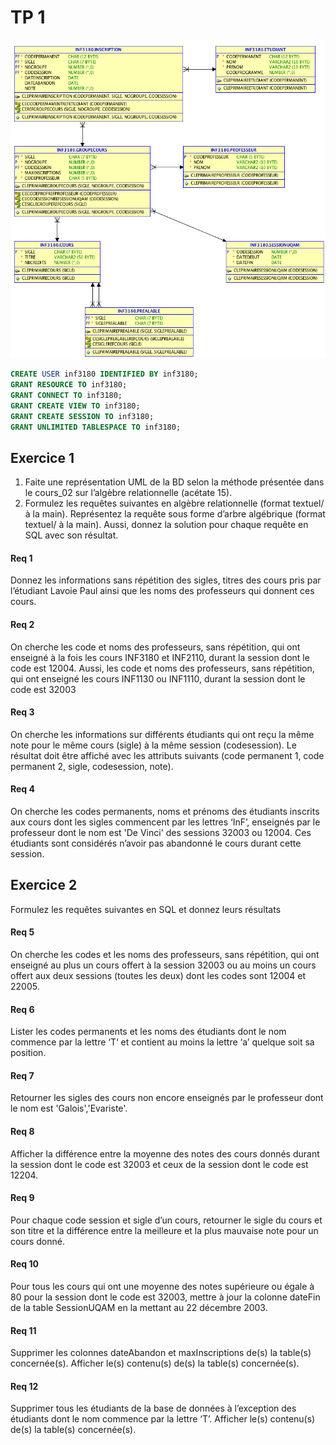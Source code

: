 # TP 1

<p align="center">
  <img src="https://github.com/ivansabik/INF3180/blob/master/tp1/doc/erd.png?raw=true"/>
</p>

```sql
CREATE USER inf3180 IDENTIFIED BY inf3180;
GRANT RESOURCE TO inf3180;
GRANT CONNECT TO inf3180;
GRANT CREATE VIEW TO inf3180;
GRANT CREATE SESSION TO inf3180;
GRANT UNLIMITED TABLESPACE TO inf3180;
```

## Exercice 1

1. Faite une représentation UML de la BD selon la méthode présentée dans le cours_02 sur l’algèbre relationnelle (acétate 15).
2. Formulez les requêtes suivantes en algèbre relationnelle (format textuel/à la main). Représentez la requête sous forme d’arbre algébrique (format textuel/ à la main). Aussi, donnez la solution pour chaque requête en SQL avec son résultat.

#### Req 1

Donnez les informations sans répétition des sigles, titres des cours pris par l’étudiant Lavoie Paul
ainsi que les noms des professeurs qui donnent ces cours.

#### Req 2

On cherche les code et noms des professeurs, sans répétition, qui ont enseigné à la fois les cours INF3180 et INF2110, durant la session dont le code est 12004. Aussi, les code et noms des professeurs, sans répétition, qui ont enseigné les cours INF1130 ou INF1110, durant la session dont le code est 32003

#### Req 3

On cherche les informations sur différents étudiants qui ont reçu la même note pour le même cours (sigle) à la même session (codesession). Le résultat doit être affiché avec les attributs suivants (code permanent 1, code permanent 2, sigle, codesession, note).

#### Req 4

On cherche les codes permanents, noms et prénoms des étudiants inscrits aux cours dont les sigles commencent par les lettres ‘InF’, enseignés par le professeur dont le nom est 'De Vinci' des sessions 32003 ou 12004. Ces étudiants sont considérés n’avoir pas abandonné le cours durant cette session.

## Exercice 2

Formulez les requêtes suivantes en SQL et donnez leurs résultats

#### Req 5

On cherche les codes et les noms des professeurs, sans répétition, qui ont enseigné au plus un cours offert à la session 32003 ou au moins un cours offert aux deux sessions (toutes les deux) dont les codes sont 12004 et 22005.

#### Req 6

Lister les codes permanents et les noms des étudiants dont le nom commence par la lettre ‘T‘ et contient au moins la lettre ‘a’ quelque soit sa position.

#### Req 7

Retourner les sigles des cours non encore enseignés par le professeur dont le nom est
'Galois','Evariste'.

#### Req 8

Afficher la différence entre la moyenne des notes des cours donnés durant la session dont le code est 32003 et ceux de la session dont le code est 12204.

#### Req 9

Pour chaque code session et sigle d’un cours, retourner le sigle du cours et son titre et la différence entre la meilleure et la plus mauvaise note pour un cours donné.

#### Req 10

Pour tous les cours qui ont une moyenne des notes supérieure ou égale à 80 pour la session dont le code est 32003, mettre à jour la colonne dateFin de la table SessionUQAM en la mettant au 22 décembre 2003.

#### Req 11

Supprimer les colonnes dateAbandon et maxInscriptions de(s) la table(s) concernée(s). Afficher le(s) contenu(s) de(s) la table(s) concernée(s).


#### Req 12

Supprimer tous les étudiants de la base de données à l’exception des étudiants dont le nom commence par la lettre ‘T’. Afficher le(s) contenu(s) de(s) la table(s) concernée(s).
